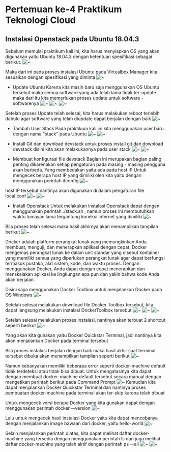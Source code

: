 # Pertemuan ke-4 Praktikum Teknologi Cloud

## Instalasi Openstack pada Ubuntu 18.04.3

Sebelum memulai praktikum kali ini, kita harus menyiapkan OS yang akan digunakan yaitu Ubuntu 18.04.3 dengan ketentuan spesifikasi sebagai berikut.
![~](https://github.com/amharnh/tekn-cloud-computing/blob/master/minggu-04/Image/1.png)

Maka dari ini pada proses instalasi Ubuntu pada Virtualbox Manager kita sesuaikan dengan spesifikasi yang diminta
![~](https://github.com/amharnh/tekn-cloud-computing/blob/master/minggu-04/Image/2.png)

- Update Ubuntu
Karena kita masih baru saja menggunakan OS Ubuntu tersebut maka semua software yang ada telah lama tidak ter-update maka dari itu kita memerlukan proses update untuk software - softwarenya
![~](https://github.com/amharnh/tekn-cloud-computing/blob/master/minggu-04/Image/3.png)
![~](https://github.com/amharnh/tekn-cloud-computing/blob/master/minggu-04/Image/4.png)
![~](https://github.com/amharnh/tekn-cloud-computing/blob/master/minggu-04/Image/5.png)

Setelah proses Update telah selesai, kita harus melakukan reboot terlebih dahulu agar software yang telah diupdate dapat berjalan dengan baik
![~](https://github.com/amharnh/tekn-cloud-computing/blob/master/minggu-04/Image/6.png)


- Tambah User Stack
Pada praktikum kali ini kita menggunakan user baru dengan nama "stack" pada Ubuntu
![~](https://github.com/amharnh/tekn-cloud-computing/blob/master/minggu-04/Image/7.png)
![~](https://github.com/amharnh/tekn-cloud-computing/blob/master/minggu-04/Image/8.png)

- Install Git dan download devstack
untuk proses install git dan download devstack disini kita akan melakukannya pada user stack
![~](https://github.com/amharnh/tekn-cloud-computing/blob/master/minggu-04/Image/9.png)
![~](https://github.com/amharnh/tekn-cloud-computing/blob/master/minggu-04/Image/10.png)

- Membuat konfigurasi file devstack
Bagian ini merupakan bagian paling penting dikarenakan setiap pengaturan pada masing - masing pengguna akan berbeda. Yang membedakan yaitu ada pada host IP
Untuk mengecek berapa host IP yang dimiliki oleh kita yaitu dengan menggunakan perintah ifconfig
![~](https://github.com/amharnh/tekn-cloud-computing/blob/master/minggu-04/Image/11.png)

host IP tersebut nantinya akan digunakan di dalam pengaturan file local.conf
![~](https://github.com/amharnh/tekn-cloud-computing/blob/master/minggu-04/Image/12.png)
![~](https://github.com/amharnh/tekn-cloud-computing/blob/master/minggu-04/Image/13.png)

- Install Openstack
Untuk melakukan instalasi Openstack dapat dengan menggunakan perintah ./stack.sh , namun proses ini membutuhkan waktu lumayan lama tergantung koneksi internet yang dimiliki
![~](https://github.com/amharnh/tekn-cloud-computing/blob/master/minggu-04/Image/14.png)

Bila proses telah selesai maka hasil akhirnya akan menampilkan tampilan berikut
![~](https://github.com/amharnh/tekn-cloud-computing/blob/master/minggu-04/Image/15.png)






Docker adalah platform perangkat lunak yang memungkinkan Anda membuat, menguji, dan menerapkan aplikasi dengan cepat. Docker mengemas perangkat lunak ke dalam unit standar yang disebut kontainer yang memiliki semua yang diperlukan perangkat lunak agar dapat berfungsi termasuk pustaka, alat sistem, kode, dan waktu proses. Dengan menggunakan Docker, Anda dapat dengan cepat menerapkan dan menskalakan aplikasi ke lingkungan apa pun dan yakin bahwa kode Anda akan berjalan.

Disini saya menggunakan Docker Toolbox untuk menjalankan Docker pada OS Windows
![~](https://github.com/amharnh/tekn-cloud-computing/blob/master/minggu-07/Image/1.png)

Setelah selesai melakukan download file Docker Toolbox tersebut, kita dapat langsung melakukan instalasi DockerToolbox tersebut
![~](https://github.com/amharnh/tekn-cloud-computing/blob/master/minggu-07/Image/2.png)
![~](https://github.com/amharnh/tekn-cloud-computing/blob/master/minggu-07/Image/3.png)
![~](https://github.com/amharnh/tekn-cloud-computing/blob/master/minggu-07/Image/4.png)

Setelah selesai melakukan proses instalasi, nantinya akan terbuat 2 shortcut seperti berikut
![~](https://github.com/amharnh/tekn-cloud-computing/blob/master/minggu-07/Image/5.png)

Yang akan kita gunakan yaitu Docker Quickstar Terminal, jadi nantinya kita akan menjalankan Docker pada terminal tersebut

Bila proses instalasi berjalan dengan baik maka hasil akhir saat terminal tersebut dibuka akan menampilkan tampilan seperti berikut
![~](https://github.com/amharnh/tekn-cloud-computing/blob/master/minggu-07/Image/6.png)

Namun kebanyakan memiliki beberapa error seperti docker-machine default tidak terdeteksi atau tidak bisa dibuat. 
Untuk mengatasinya kita dapat dengan membuat docker-machine default tersebut secara manual dengan mengetikan perintah berikut pada Command Prompt
![~](https://github.com/amharnh/tekn-cloud-computing/blob/master/minggu-07/Image/7.png)
Kemudian kita dapat menjalankan Docker Quickstar Terminal dan nantinya proses pembuatan docker-machine pada terminal akan ter-skip karena telah dibuat

Untuk mengecek versi berapa Docker yang kita gunakan dapat dengan menggunakan perintah docker --version
![~](https://github.com/amharnh/tekn-cloud-computing/blob/master/minggu-07/Image/8.png)

Lalu untuk mengecek hasil instalasi Docker yaitu kita dapat mencobanya dengan menjalankan image bawaan dari docker, yaitu hello-world
![~](https://github.com/amharnh/tekn-cloud-computing/blob/master/minggu-07/Image/9.png)

Selain menjalankan perintah diatas, kita dapat melihat daftar docker-machine yang tersedia dengan menggunakan perintah ls dan juga melihat daftar docker-machine yang telah aktif dengan perintah ps --all
![~](https://github.com/amharnh/tekn-cloud-computing/blob/master/minggu-07/Image/10.png)
![~](https://github.com/amharnh/tekn-cloud-computing/blob/master/minggu-07/Image/11.png)






